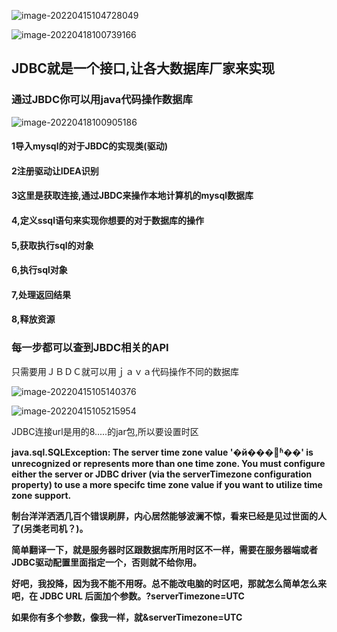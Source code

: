 ![image-20220415104728049](../../../blog/zheng-s/source/image/image-20220415104728049.png)

![image-20220418100739166](../../../blog/zheng-s/source/image/image-20220418100739166.png)





## JDBC就是一个接口,让各大数据库厂家来实现

### 通过JBDC你可以用java代码操作数据库



![image-20220418100905186](../../../blog/zheng-s/source/image/image-20220418100905186.png)

#### 1导入mysql的对于JBDC的实现类(驱动)

#### 2注册驱动让IDEA识别

#### 3这里是获取连接,通过JBDC来操作本地计算机的mysql数据库

#### 4,定义ssql语句来实现你想要的对于数据库的操作

#### 5,获取执行sql的对象

#### 6,执行sql对象

#### 7,处理返回结果

#### 8,释放资源

### 每一步都可以查到JBDC相关的API

只需要用ＪＢＤＣ就可以用ｊａｖａ代码操作不同的数据库

![image-20220415105140376](../../../blog/zheng-s/source/image/image-20220415105140376.png)





![image-20220415105215954](../../../blog/zheng-s/source/image/image-20220415105215954.png)



JDBC连接url是用的8.....的jar包,所以要设置时区

**java.sql.SQLException: The server time zone value '�й���׼ʱ��' is unrecognized or represents more than one time zone. You must configure either the server or JDBC driver (via the serverTimezone configuration property) to use a more specifc time zone value if you want to utilize time zone support.**







**制台洋洋洒洒几百个错误刷屏，内心居然能够波澜不惊，看来已经是见过世面的人了(另类老司机？)。**

**简单翻译一下，就是服务器时区跟数据库所用时区不一样，需要在服务器端或者JDBC驱动配置里面指定一个，否则就不给你用。**

**好吧，我投降，因为我不能不用呀。总不能改电脑的时区吧，那就怎么简单怎么来吧，在 JDBC URL 后面加个参数。?serverTimezone=UTC**

**如果你有多个参数，像我一样，就&serverTimezone=UTC**